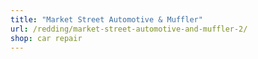 ```yaml
---
title: "Market Street Automotive & Muffler"
url: /redding/market-street-automotive-and-muffler-2/
shop: car repair
---
```

